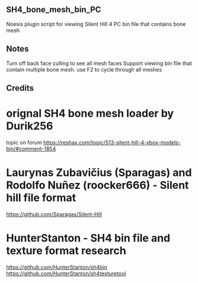 ## SH4_bone_mesh_bin_PC
Noesis plugin script for viewing Silent Hill 4  PC bin file that contains bone mesh

## Notes
Turn off back face culling to see all mesh faces
Support viewing bin file that contain multiple bone mesh. use F2 to cycle through all meshes

## Credits
# orignal SH4 bone mesh loader by Durik256
 topic on forum https://reshax.com/topic/513-silent-hill-4-xbox-models-bin/#comment-1854

# Laurynas Zubavičius (Sparagas)  and Rodolfo Nuñez (roocker666) - Silent hill file format
 https://github.com/Sparagas/Silent-Hill

# HunterStanton - SH4 bin file and texture format research
 https://github.com/HunterStanton/sh4bin
 https://github.com/HunterStanton/sh4texturetool
